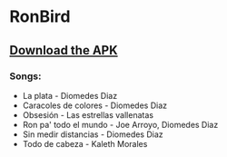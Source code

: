 # RonBird
## [Download the APK](https://github.com/evilcucaracha/RonBird/releases/download/v1.2/ronbird.apk)

### Songs:
* La plata - Diomedes Diaz
* Caracoles de colores - Diomedes Diaz
* Obsesión - Las estrellas vallenatas
* Ron pa' todo el mundo - Joe Arroyo, Diomedes Diaz 
* Sin medir distancias - Diomedes Diaz
* Todo de cabeza - Kaleth Morales
